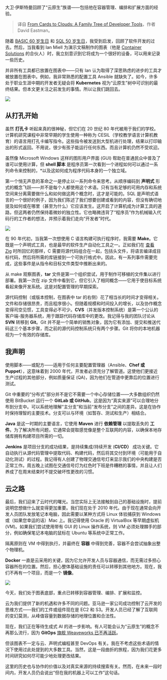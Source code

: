 
<!--
title: 从卡片到云端：开发者工具的家族树
cover: https://cdn.thenewstack.io/media/2024/05/07b3508e-joel-jasmin-forestbird-kfy_fwhfplc-unsplash.jpg
-->

大卫·伊斯特曼回顾了“云原生”族谱——包括他在容器管理、编排和扩展方面的经验。

> 译自 [From Cards to Clouds: A Family Tree of Developer Tools](https://thenewstack.io/from-cards-to-clouds-a-family-tree-of-developer-tools/)，作者 David Eastman。

随着 [BASIC 60 岁生日](https://thenewstack.io/basic-at-60-how-this-simpler-language-impacted-programming/) 和 [SQL 50 岁生日](https://thenewstack.io/sql-schema-generation-with-large-language-models/)，我受到启发，回顾了软件开发的过去。然后，当我看到 Ian Miell 为演示文稿制作的图表（他是 [Container Solutions](https://www.container-solutions.com/) 的合伙人）时，我立刻意识到它将成为一个很好的设备，可以用来记录一些历史。

并非所有工具都已放置在图表中——只有 Ian 认为取得了深思熟虑的进步的工具才被放置在图表中。例如，我非常熟悉的配置工具 Ansible 就缺失了。如今，许多处于职业生涯中期的开发者无疑会将 **Kubernetes** 视为“云原生”树中可识别的最终结果。但本文更关注之前发生的事情。所以让我们跳回去。

![](https://cdn.thenewstack.io/media/2024/05/32637844-devops_tools_diagram-709x1024.png)

## 从打孔开始

虽然 **打孔卡** 听起来真的很神秘，但它们在 20 世纪 80 年代被用于我们的学校。计算机研究课程中非常早期的学生使用一种称为 CESIL（学校教学语言计算机教育）的语言用打孔卡编写指令。这些指令被发送到大型机进行处理，结果以打印输出的形式返回。不用说，很少有孩子能运行任何东西。而且计算机仍然不受欢迎。

虽然像 Microsoft Windows 这样的图形用户界面 (GUI) 帮助在普通民众中普及了谁可以使用计算，但 **shell 脚本** 是程序员第一次看到一个进程如何可以通过一系列命令来控制的，*以及这如何成为程序代码本身的一个独立域。

第一个悄无声息的革命之一是停止以一系列命令来思考。从顺序编码到 **声明式** 形式的概念飞跃——并不是每个人都使用这个术语。只有当有足够的可用内存和系统空间来分离需要做什么和如何做这两个概念时，这才是可能的。SQL 是声明式语言的一个很好的例子，因为我们陈述了我们想要创建或看到的内容，但没有确切地提及如何或在哪里（甚至为什么）它应该发生。这开启了计算机成为计算工具的道路，但这两者仍然保持着微妙的独立性。它也略微违背了“程序员”作为机械输入代码行的工作者的想法，并预示着我们走向“开发者”时代。

![](https://cdn.thenewstack.io/media/2024/05/b6fd5348-picture-1024x507.png)

在 90 年代初，当我第一次想使用 C 语言构建可执行程序时，我需要 **Make**。它既是一个声明式工具，也是最早的软件生产自动化工具之一。正如我们在 [查看 Zig](https://thenewstack.io/introduction-to-zig-a-potential-heir-to-c/) 时所回忆的那样，C 需要将源代码组合在一起，包括头文件，将语言编译成目标代码，然后将所需的库链接到一个可执行格式中。因此，有一系列事件需要完成，这些事件是从指令和目标文件类型中推断出来的。

从 make 观察图表，**tar** 文件是第一个组织尝试，用于制作可移植的文件集以进行部署。我第一次在 zip 文件中看到它，但它引入了相同概念——它用于使目标系统看起来像开发系统。这是对配置管理的早期探索。

源代码控制（或版本控制，在图表中 tar 的右侧）花了相当长的时间才变得相关。文件和存储很昂贵，而且程序很小。但随着规模和时间投入的增长，以及协作概念变得司空见惯，工具变得必不可少。**CVS**（并发版本控制系统）是第一个公认的客户端-服务器系统，用于跟踪代码存储库中的更改。我记得与我的团队讨论从 **SVN** 转移到 **Git**。Git 并不是一个简单的销售对象，因为它有添加、提交和推送代码这三个基本步骤，而之前的源代码控制系统只有两个步骤。Git 将你的本地机器视为一个有效的存储库。

## 我声明

使用脚本——或配方——适用于任何主要配置管理器（Ansible、**Chef 或 Puppet**），这意味着到 2000 年代，开发者必须充分了解管道。这使他们更接近生产过程的其他部分，例如质量保证 (QA)，因为他们在管道中更靠后的位置进行测试。

Git 中重要的“分布式”部分并不是它不需要一个中心存储位置——大多数组织仍然使用 BitBucket 运行一个 **GitLab 或 GitHub**。这是因为“真实来源”可以合理地分布到分支中。可以系统地理解“主分支”和当前“发布分支”之间的差异。这是在协作时保持理智的主要技术。分支可以与环境（如暂存、测试和生产）相结合。

**Java** 是这一时期的主要语言，它使用 **Maven** 进行 **依赖管理** 以提取丢失的 **工件**。为了解决所有问题，它通常会提取感觉像是整个互联网的内容，以确保本地存储库拥有构建项目所需的一切。 

**Jenkins** 是项目分支的成功结果，是持续集成/持续开发 (**CI/CD）** 成功关键。它自动执行从源代码管理中提取代码、构建代码，然后将其交付到环境（可能用于自动化测试）的过程。我记得有人创建了物理交通信号灯来显示我们的中央构建是否正常工作。周五晚上试图在交通信号灯为红色时下班是件糟糕的事情，并且让人们养成了在周末结束时不提交破坏性更改的习惯。

## 云之路

最后，我们迎来了云时代的曙光。当您实际上无法接触到自己的基础设施时，提前说明您想做什么就变得更加重要。我们现在处于 2010 年代。由于现在通常会向开发人员团队发放笔记本电脑，因此需要以某种方式将 Linux 体验捕获到 Windows 或（如果您幸运的话）Mac 上。我记得使用 Oracle 的 VirtualBox 等早期虚拟机 (VM)。如果我们尝试使用带有 GUI 的 Linux 操作系统，则 VM 必须处理棘手的部分，例如确保笔记本电脑的鼠标在 Ubuntu 等系统中正常工作。

隔离原则在 VM 中得到执行，并最终在 **容器** 中得到完善，容器不会尝试抽象出整个物理机。 

**Docker** 一直是云采用的关键，因为它允许开发人员与容器通信，而无需过多担心容器所在的位置。然后，担心整体基础设施的责任可以转移到其他地方。现在，我们不再有一个项目，而是一个 **镜像**。

![](https://cdn.thenewstack.io/media/2024/05/130ac308-untitled-1-1024x935.png)

今天，我们处于图表底部，重点已转移到容器管理、编排、扩展和监控。

云为我们提供了新的机遇和许多不同的问题。亚马逊一家公司成功控制了云开发的思维方式——我们的工件或组件现在是 EC2 和 S3。开发人员已经了解了互联网的变幻莫测，从峰值容量到数据存储的地理位置和合法性。

现在，我们正在等待生成式 AI 的进一步影响。有人可能会认为“云原生”的概念不再那么流行，因为 **GitOps** [旗舰 Weaveworks 已不再活跃](https://thenewstack.io/end-of-an-era-weaveworks-closes-shop-amid-cloud-native-turbulence/)。

但该图表不一定与云、声明式编程甚至 DevOps 有关。我在不考虑这些术语的情况下使用过此处提到的大多数工具。当然，这是一段曲折的旅程，因为我们花更多时间研究如何尽可能少地处理更改结果。

这里的历史也与协作的价值以及对真实来源的持续搜索有关。然而，在未来一段时间内，开发人员仍会说出“但在我的机器上可以工作”这句话。
